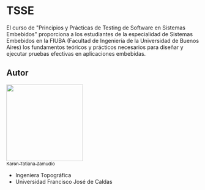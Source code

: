 # TSSE
El curso de "Principios y Prácticas de Testing de Software en Sistemas Embebidos" proporciona a los estudiantes de la especialidad de Sistemas Embebidos en la FIUBA (Facultad de Ingeniería de la Universidad de Buenos Aires) los fundamentos teóricos y prácticos necesarios para diseñar y ejecutar pruebas efectivas en aplicaciones embebidas.  


## Autor

[<img src="https://github.com/Kzamudioq/AdM_workspace/assets/138271936/4d923abf-2c49-4e37-905f-2c76f90c3bab" width=200><br><sub>Karen Tatiana Zamudio</sub>](https://github.com/Kzamudioq)

- Ingeniera Topográfica 
- Universidad Francisco José de Caldas
